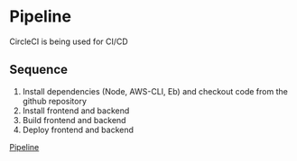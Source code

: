 # Pipeline

CircleCI is being used for CI/CD

## Sequence

1. Install dependencies (Node, AWS-CLI, Eb) and checkout code from the github repository
2. Install frontend and backend
3. Build frontend and backend
4. Deploy frontend and backend

[Pipeline](https://github.com/dattgoswami/udagram-hosting/blob/dfa11c6f35add0310b64fce8f06abb5a67fedc20/documentation/pipeline.png)
